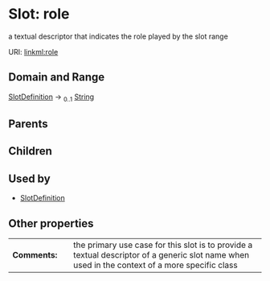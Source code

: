 
# Slot: role


a textual descriptor that indicates the role played by the slot range

URI: [linkml:role](https://w3id.org/linkml/role)


## Domain and Range

[SlotDefinition](SlotDefinition.md) &#8594;  <sub>0..1</sub> [String](types/String.md)

## Parents


## Children


## Used by

 * [SlotDefinition](SlotDefinition.md)

## Other properties

|  |  |  |
| --- | --- | --- |
| **Comments:** | | the primary use case for this slot is to provide a textual descriptor of a generic slot name when used in the context of a more specific class |


